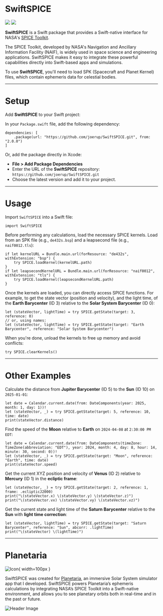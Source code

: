 # SwiftSPICE

[![](https://img.shields.io/endpoint?url=https%3A%2F%2Fswiftpackageindex.com%2Fapi%2Fpackages%2Fjoerup%2FSwiftSPICE%2Fbadge%3Ftype%3Dswift-versions)](https://swiftpackageindex.com/joerup/SwiftSPICE)
[![](https://img.shields.io/endpoint?url=https%3A%2F%2Fswiftpackageindex.com%2Fapi%2Fpackages%2Fjoerup%2FSwiftSPICE%2Fbadge%3Ftype%3Dplatforms)](https://swiftpackageindex.com/joerup/SwiftSPICE)

**SwiftSPICE** is a Swift package that provides a Swift-native interface for NASA's [SPICE Toolkit](https://naif.jpl.nasa.gov/naif/toolkit.html).

The SPICE Toolkit, developed by NASA's Navigation and Ancillary Information Facility (NAIF), is widely used in space science and engineering applications. SwiftSPICE makes it easy to integrate these powerful capabilities directly into Swift-based apps and simulations.

To use **SwiftSPICE**, you'll need to load SPK (Spacecraft and Planet Kernel) files, which contain ephemeris data for celestial bodies.

---

# Setup

Add **SwiftSPICE** to your Swift project:

In your `Package.swift` file, add the following dependency:

```
dependencies: [
    .package(url: "https://github.com/joerup/SwiftSPICE.git", from: "2.0.0")
]
```

Or, add the package directly in Xcode:

- **File > Add Package Dependencies**
- Enter the URL of the **SwiftSPICE** repository: `https://github.com/joerup/SwiftSPICE.git`
- Choose the latest version and add it to your project.

---

# Usage

Import `SwiftSPICE` into a Swift file:

```
import SwiftSPICE
```

Before performing any calculations, load the necessary SPICE kernels. Load from an SPK file (e.g., `de432s.bsp`) and a leapsecond file (e.g., `naif0012.tls`):

```
if let kernelURL = Bundle.main.url(forResource: "de432s", withExtension: "bsp") {
    try SPICE.loadKernel(kernelURL.path)
}
if let leapsecondKernelURL = Bundle.main.url(forResource: "naif0012", withExtension: "tls") {
    try SPICE.loadKernel(leapsecondKernelURL.path)
}
```

Once the kernels are loaded, you can directly access SPICE functions. For example, to get the state vector (position and velocity), and the light time, of the **Earth Barycenter** (ID 3) relative to the **Solar System Barycenter** (ID 0):

```
let (stateVector, lightTime) = try SPICE.getState(target: 3, reference: 0)
// or, using names:
let (stateVector, lightTime) = try SPICE.getState(target: "Earth Barycenter", reference: "Solar System Barycenter")
```

When you're done, unload the kernels to free up memory and avoid conflicts:

```
try SPICE.clearKernels()
```

---

# Other Examples

Calculate the distance from **Jupiter Barycenter** (ID 5) to the **Sun** (ID 10) on `2025-01-01`:

```
let date = Calendar.current.date(from: DateComponents(year: 2025, month: 1, day: 1))!
let (stateVector, _) = try SPICE.getState(target: 5, reference: 10, time: date)
print(stateVector.distance)
```

Find the speed of the **Moon** relative to **Earth** on `2024-04-08` at `2:30:00 PM EDT`:

```
let date = Calendar.current.date(from: DateComponents(timeZone: TimeZone(abbreviation: "EDT"), year: 2024, month: 4, day: 8, hour: 14, minute: 30, second: 0))!
let (stateVector, _) = try SPICE.getState(target: "Moon", reference: "Earth", time: date)
print(stateVector.speed)
```

Get the current XYZ position and velocity of **Venus** (ID 2) relative to **Mercury** (ID 1) in the **ecliptic frame**:

```
let (stateVector, _) = try SPICE.getState(target: 2, reference: 1, frame: .eclipticJ2000) 
print("\(stateVector.x) \(stateVector.y) \(stateVector.z)")
print("\(stateVector.vx) \(stateVector.vy) \(stateVector.vz)")
```

Get the current state and light time of the **Saturn Barycenter** relative to the **Sun** with **light time correction**:

```
let (stateVector, lightTime) = try SPICE.getState(target: "Saturn Barycenter", reference: "Sun", abcorr: .lightTime)
print("\(stateVector) \(lightTime)")
```

---

# Planetaria

![Icon](https://www.joerup.com/images/planetaria/icon.png){ width=100px }

SwiftSPICE was created for [Planetaria](https://planetaria.app/), an immersive Solar System simulator app that I developed. SwiftSPICE powers Planetaria’s ephemeris calculations by integrating NASA’s SPICE Toolkit into a Swift-native environment, and allows you to see planetary orbits both in real-time and in the past or future.

![Header Image](https://www.joerup.com/images/planetaria/header.png)


